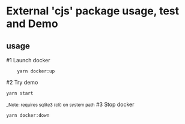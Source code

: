 # External 'cjs' package usage, test and Demo

## usage
#1 Launch docker 
```
    yarn docker:up
```
#2 Try demo
```
yarn start
```
<small>_Note: requires sqlite3 (cli) on system path</small>
#3 Stop docker
```
yarn docker:down
```